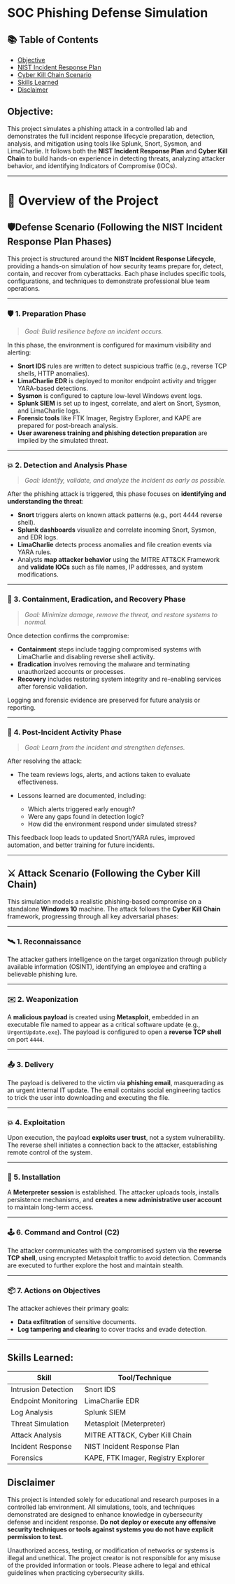 # SOC Phishing Defense Simulation

## 📚 Table of Contents
- [Objective](#objective)
- [NIST Incident Response Plan](#nist-incident-response-plan-phases)
- [Cyber Kill Chain Scenario](#attack-scenario-(following-the-cyber-kill-chain))
- [Skills Learned](#skills-learned)
- [Disclaimer](#disclaimer)

## Objective:

This project simulates a phishing attack in a controlled lab and demonstrates the full incident response lifecycle preparation, detection, analysis, and mitigation using tools like Splunk, Snort, Sysmon, and LimaCharlie. It follows both the **NIST Incident Response Plan** and **Cyber Kill Chain** to build hands-on experience in detecting threats, analyzing attacker behavior, and identifying Indicators of Compromise (IOCs).

---

# 🧩 Overview of the Project

## 🛡️Defense Scenario (Following the NIST Incident Response Plan Phases)

This project is structured around the **NIST Incident Response Lifecycle**, providing a hands-on simulation of how security teams prepare for, detect, contain, and recover from cyberattacks. Each phase includes specific tools, configurations, and techniques to demonstrate professional blue team operations.

---

### 🛡️ 1. **Preparation Phase**

> *Goal: Build resilience before an incident occurs.*

In this phase, the environment is configured for maximum visibility and alerting:

* **Snort IDS** rules are written to detect suspicious traffic (e.g., reverse TCP shells, HTTP anomalies).
* **LimaCharlie EDR** is deployed to monitor endpoint activity and trigger YARA-based detections.
* **Sysmon** is configured to capture low-level Windows event logs.
* **Splunk SIEM** is set up to ingest, correlate, and alert on Snort, Sysmon, and LimaCharlie logs.
* **Forensic tools** like FTK Imager, Registry Explorer, and KAPE are prepared for post-breach analysis.
* **User awareness training and phishing detection preparation** are implied by the simulated threat.

---

### 💥 2. **Detection and Analysis Phase**

> *Goal: Identify, validate, and analyze the incident as early as possible.*

After the phishing attack is triggered, this phase focuses on **identifying and understanding the threat**:

* **Snort** triggers alerts on known attack patterns (e.g., port 4444 reverse shell).
* **Splunk dashboards** visualize and correlate incoming Snort, Sysmon, and EDR logs.
* **LimaCharlie** detects process anomalies and file creation events via YARA rules.
* Analysts **map attacker behavior** using the MITRE ATT\&CK Framework and **validate IOCs** such as file names, IP addresses, and system modifications.

---

### 🚨 3. **Containment, Eradication, and Recovery Phase**

> *Goal: Minimize damage, remove the threat, and restore systems to normal.*

Once detection confirms the compromise:

* **Containment** steps include tagging compromised systems with LimaCharlie and disabling reverse shell activity.
* **Eradication** involves removing the malware and terminating unauthorized accounts or processes.
* **Recovery** includes restoring system integrity and re-enabling services after forensic validation.

Logging and forensic evidence are preserved for future analysis or reporting.

---

### 📘 4. **Post-Incident Activity Phase**

> *Goal: Learn from the incident and strengthen defenses.*

After resolving the attack:

* The team reviews logs, alerts, and actions taken to evaluate effectiveness.
* Lessons learned are documented, including:

  * Which alerts triggered early enough?
  * Were any gaps found in detection logic?
  * How did the environment respond under simulated stress?

This feedback loop leads to updated Snort/YARA rules, improved automation, and better training for future incidents.

---

## ⚔️ Attack Scenario (Following the Cyber Kill Chain)

This simulation models a realistic phishing-based compromise on a standalone **Windows 10** machine. The attack follows the **Cyber Kill Chain** framework, progressing through all key adversarial phases:

---

### 🛰️ 1. **Reconnaissance**

The attacker gathers intelligence on the target organization through publicly available information (OSINT), identifying an employee and crafting a believable phishing lure.

---

### ✉️ 2. **Weaponization**

A **malicious payload** is created using **Metasploit**, embedded in an executable file named to appear as a critical software update (e.g., `UrgentUpdate.exe`). The payload is configured to open a **reverse TCP shell** on port `4444`.

---

### 📤 3. **Delivery**

The payload is delivered to the victim via **phishing email**, masquerading as an urgent internal IT update. The email contains social engineering tactics to trick the user into downloading and executing the file.

---

### 💥 4. **Exploitation**

Upon execution, the payload **exploits user trust**, not a system vulnerability. The reverse shell initiates a connection back to the attacker, establishing remote control of the system.

---

### 📡 5. **Installation**

A **Meterpreter session** is established. The attacker uploads tools, installs persistence mechanisms, and **creates a new administrative user account** to maintain long-term access.

---

### 🕹️ 6. **Command and Control (C2)**

The attacker communicates with the compromised system via the **reverse TCP shell**, using encrypted Metasploit traffic to avoid detection. Commands are executed to further explore the host and maintain stealth.

---

### 📦 7. **Actions on Objectives**

The attacker achieves their primary goals:

* **Data exfiltration** of sensitive documents.
* **Log tampering and clearing** to cover tracks and evade detection.

---

## Skills Learned:

| Skill               | Tool/Technique                      |
| ------------------- | ----------------------------------- |
| Intrusion Detection | Snort IDS                           |
| Endpoint Monitoring | LimaCharlie EDR                     |
| Log Analysis        | Splunk SIEM                         |
| Threat Simulation   | Metasploit (Meterpreter)            |
| Attack Analysis     | MITRE ATT\&CK, Cyber Kill Chain     |
| Incident Response   | NIST Incident Response Plan         |
| Forensics           | KAPE, FTK Imager, Registry Explorer |


## Disclaimer

This project is intended solely for educational and research purposes in a controlled lab environment. All simulations, tools, and techniques demonstrated are designed to enhance knowledge in cybersecurity defense and incident response. **Do not deploy or execute any offensive security techniques or tools against systems you do not have explicit permission to test.**

Unauthorized access, testing, or modification of networks or systems is illegal and unethical. The project creator is not responsible for any misuse of the provided information or tools. Please adhere to legal and ethical guidelines when practicing cybersecurity skills.


